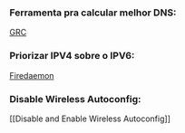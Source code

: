 ### Ferramenta pra calcular melhor DNS:
[GRC](https://www.grc.com/dns/benchmark.htm)

### Priorizar IPV4 sobre o IPV6:
[Firedaemon](https://kb.firedaemon.com/support/solutions/articles/4000160803-prioritising-ipv4-over-ipv6-on-windows-10-and-11)

### Disable Wireless Autoconfig:
[[Disable and Enable Wireless Autoconfig]]
